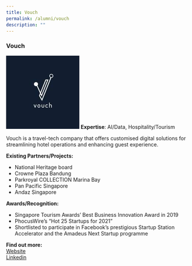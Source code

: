```yaml
---
title: Vouch
permalink: /alumni/vouch
description: ""
---
```

### Vouch
![Alt text for image on Isomer site](/images/alumni/vouch.jpeg)
**Expertise**: 
AI/Data, Hospitality/Tourism

Vouch is a travel-tech company that offers customised digital solutions for streamlining hotel operations and enhancing guest experience.

**Existing Partners/Projects:**
* National Heritage board
* Crowne Plaza Bandung
* Parkroyal COLLECTION Marina Bay
* Pan Pacific Singapore
* Andaz Singapore

**Awards/Recognition:** 
* Singapore Tourism Awards’ Best Business Innovation Award in 2019 
* PhocusWire’s “Hot 25 Startups for 2021”
* Shortlisted to participate in Facebook’s prestigious Startup Station Accelerator and the Amadeus Next Startup programme



**Find out more:** \
[Website](https://www.creativesatwork.asia/)\
[Linkedin](https://www.linkedin.com/company/2278046/)
